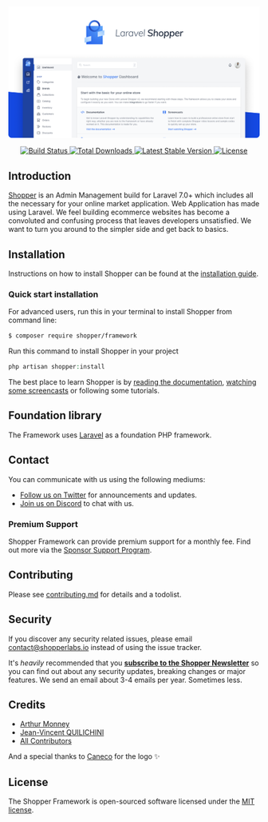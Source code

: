 <p align="center">
    <a href="https://laravelshopper.io" title="Shopper Dashboard Screenshoot"><img src="https://github.com/shopperlabs/art/blob/main/socialcard.png"></a>
</p>

<p align="center">
    <a href="https://github.com/shopperlabs/framework/actions">
        <img src="https://github.com/shopperlabs/framework/workflows/tests/badge.svg" alt="Build Status">
    </a>
    <a href="https://packagist.org/packages/shopper/framework">
        <img src="https://img.shields.io/packagist/dt/shopper/framework" alt="Total Downloads">
    </a>
    <a href="https://packagist.org/packages/shopper/framework">
        <img src="https://img.shields.io/packagist/v/shopper/framework" alt="Latest Stable Version">
    </a>
    <a href="https://packagist.org/packages/shopper/framework">
        <img src="https://img.shields.io/packagist/l/shopper/framework" alt="License">
    </a>
</p>

## Introduction

[Shopper](https://laravelshopper.io) is an Admin Management build for Laravel 7.0+ which includes all the necessary for your online market application.
Web Application has made using Laravel. We feel building ecommerce websites has become a convoluted and confusing process that leaves developers unsatisfied.
We want to turn you around to the simpler side and get back to basics.

## Installation

Instructions on how to install Shopper can be found at the [installation guide](https://docs.laravelshopper.io/docs/installation).

### Quick start installation

For advanced users, run this in your terminal to install Shopper from command line:

``` bash
$ composer require shopper/framework
```

Run this command to install Shopper in your project

```php
php artisan shopper:install
```

The best place to learn Shopper is by [reading the documentation](https://docs.laravelshopper.io), [watching some screencasts](https://docs.laravelshopper.io/screencasts) or following some tutorials.

## Foundation library

The Framework uses [Laravel](https://laravel.com) as a foundation PHP framework.

## Contact

You can communicate with us using the following mediums:

* [Follow us on Twitter](https://twitter.com/laravelshopper) for announcements and updates.
* [Join us on Discord](https://laravelshopper.io/discord) to chat with us.

### Premium Support

Shopper Framework can provide premium support for a monthly fee. Find out more via the [Sponsor Support Program](https://github.com/sponsors/sense).

## Contributing

Please see [contributing.md](contributing.md) for details and a todolist.

## Security

If you discover any security related issues, please email contact@shopperlabs.io instead of using the issue tracker.

It's _heavily_ recommended that you **[subscribe to the Shopper Newsletter](http://laravelshopper.io)** so you can find out about any security updates, breaking changes or major features.
We send an email about 3-4 emails per year. Sometimes less.

## Credits

-   [Arthur Monney][link-author]
-   [Jean-Vincent QUILICHINI][link-author-2]
-   [All Contributors][link-contributors]

And a special thanks to [Caneco](https://twitter.com/caneco) for the logo ✨

## License

The Shopper Framework is open-sourced software licensed under the [MIT license](https://opensource.org/licenses/MIT).

[link-author]: https://github.com/mckenziearts
[link-author-2]: https://github.com/sense
[link-contributors]: ../../contributors

